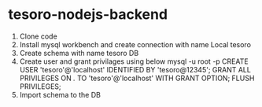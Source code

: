 # tesoro-nodejs-backend
1. Clone code
2. Install mysql workbench and create connection with name Local tesoro
3. Create schema with name tesoro DB
4. Create user and grant privilages using below
    mysql -u root -p
    CREATE USER 'tesoro'@'localhost' IDENTIFIED BY 'tesoro@12345';
    GRANT ALL PRIVILEGES ON *.* TO 'tesoro'@'localhost' WITH GRANT OPTION;
    FLUSH PRIVILEGES;
5. Import schema to the DB
